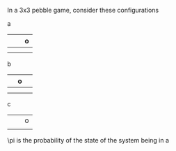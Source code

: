 In a 3x3 pebble game, consider these configurations

a

| | |o|
|---|---|---|
| | | |
| | | |

b

| |o| |
|---|---|---|
| | | |
| | | |

c

| | | |
|---|---|---|
| | |o|
| | | |

\pi is the probability of the state of the system being in a
